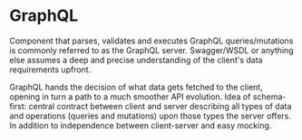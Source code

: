 # GraphQL

Component that parses, validates and executes GraphQL queries/mutations is commonly referred to as the GraphQL server. Swagger/WSDL or anything else assumes a deep and precise understanding of the client's data requirements upfront.

GraphQL hands the decision of what data gets fetched to the client, opening in turn a path to a much smoother API evolution. Idea of schema-first: central contract between client and server describing all types of data and operations (queries and mutations) upon those types the server offers. In addition to independence between client-server and easy mocking.